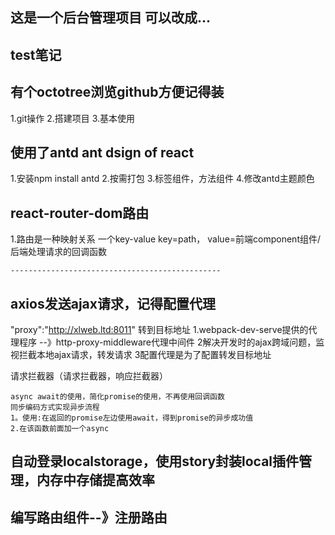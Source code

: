## 这是一个后台管理项目 可以改成...
## test笔记
## 有个octotree浏览github方便记得装

1.git操作
2.搭建项目
3.基本使用

## 使用了antd  ant dsign of react
1.安装npm install antd
2.按需打包
3.标签组件，方法组件
4.修改antd主题颜色

## react-router-dom路由
1.路由是一种映射关系 一个key-value   key=path，
    value=前端component组件/后端处理请求的回调函数

    -----------------------------------------------
##  axios发送ajax请求，记得配置代理 

"proxy":"http://xlweb.ltd:8011" 转到目标地址
1.webpack-dev-serve提供的代理程序 --》http-proxy-middleware代理中间件
2解决开发时的ajax跨域问题，监视拦截本地ajax请求，转发请求
3配置代理是为了配置转发目标地址

请求拦截器（请求拦截器，响应拦截器）


    async await的使用，简化promise的使用，不再使用回调函数
    同步编码方式实现异步流程
    1。使用:在返回的promise左边使用await，得到promise的异步成功值
    2.在该函数前面加一个async

## 自动登录localstorage，使用story封装local插件管理，内存中存储提高效率
## 编写路由组件--》注册路由